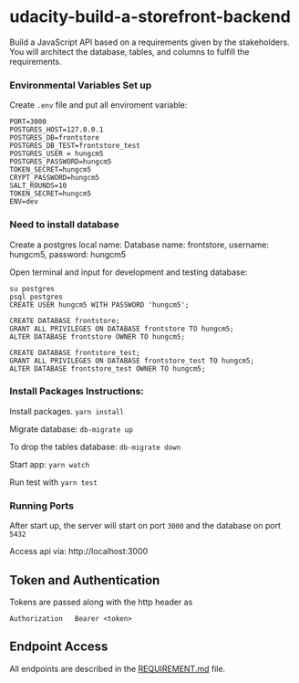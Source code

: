 # udacity-build-a-storefront-backend
Build a JavaScript API based on a requirements given by the stakeholders. 
You will architect the database, tables, and columns to fulfill the requirements.

### Environmental Variables Set up
Create `.env` file and put all enviroment variable:
```
PORT=3000
POSTGRES_HOST=127.0.0.1
POSTGRES_DB=frontstore
POSTGRES_DB_TEST=frontstore_test
POSTGRES_USER = hungcm5
POSTGRES_PASSWORD=hungcm5
TOKEN_SECRET=hungcm5
CRYPT_PASSWORD=hungcm5
SALT_ROUNDS=10
TOKEN_SECRET=hungcm5
ENV=dev
```

### Need to install database
Create a postgres local name:
Database name: frontstore, username: hungcm5, password: hungcm5

Open terminal and input for development and testing database:
```
su postgres
psql postgres
CREATE USER hungcm5 WITH PASSWORD 'hungcm5';

CREATE DATABASE frontstore;
GRANT ALL PRIVILEGES ON DATABASE frontstore TO hungcm5;
ALTER DATABASE frontstore OWNER TO hungcm5;

CREATE DATABASE frontstore_test;
GRANT ALL PRIVILEGES ON DATABASE frontstore_test TO hungcm5;
ALTER DATABASE frontstore_test OWNER TO hungcm5;
```

### Install Packages Instructions:
Install packages. `yarn install`

Migrate database: `db-migrate up`

To drop the tables database: `db-migrate down`

Start app: `yarn watch`

Run test with `yarn test`

### Running Ports
After start up, the server will start on port `3000` and the database on port `5432`

Access api via: http://localhost:3000

## Token and Authentication
Tokens are passed along with the http header as
```
Authorization   Bearer <token>
```

## Endpoint Access
All endpoints are described in the [REQUIREMENT.md](REQUIREMENTS.md) file. 

